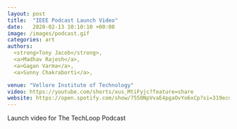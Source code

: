 ```yaml
---
layout: post
title:  "IEEE Podcast Launch Video"
date:   2020-02-13 10:10:10 +00:00
image: /images/podcast.gif
categories: art
authors: 
  <strong>Tony Jacob</strong>,
  <a>Madhav Rajesh</a>,
  <a>Gagan Varma</a>,
  <a>Sunny Chakraborti</a>,

venue: "Vellore Institute of Technology"
video: https://youtube.com/shorts/xus_MtiFyjc?feature=share
website: https://open.spotify.com/show/7550NpVvaE4pgaOvYo6xCp?si=319ecd13ae614fc3
---
```

Launch video for The TechLoop Podcast

